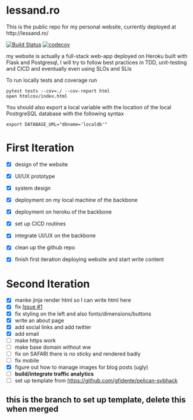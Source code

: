 # lessand.ro
<p>This is the public repo for my personal website, currently deployed at http://lessand.ro/</p>

[![Build Status](https://travis-ci.com/SolbiatiAlessandro/lessand.ro.svg?branch=master)](https://travis-ci.com/SolbiatiAlessandro/lessand.ro)
[![codecov](https://codecov.io/gh/SolbiatiAlessandro/lessand.ro/branch/master/graph/badge.svg)](https://codecov.io/gh/SolbiatiAlessandro/lessand.ro)

my website is actually a full-stack web-app deployed on Heroku built with Flask and Postgresql, I will try to follow best practices in TDD, unit-testing and CICD and eventually even using SLOs and SLIs

To run locally tests and coverage run
```
pytest tests --cov=./ --cov-report html
open htmlcov/index.html
```

You should also export a local variable with the location of the local PostrgreSQL database with the following syntax
```
export DATABASE_URL="dbname='localdb'"
```

First Iteration
===============

- [X] design of the website
- [X] UI/UX prototype
- [X] system design
- [X] deployment on my local machine of the backbone
- [X] deployment on heroku of the backbone
- [X] set up CICD routines
- [X] integrate UI/UX on the backbone
- [X] clean up the github repo
- [X] finish first iteration deploying website and start write content


Second Iteration
================

- [X] manke jinja render html so I can write html here 
- [X] fix [Issue #1](https://github.com/SolbiatiAlessandro/lessand.ro/issues/1)
- [X] fix styling on the left and also fonts/dimensions/buttons 
- [X] write an about page 
- [X] add social links and add twitter 
- [X] add email
- [ ] make https work 
- [ ] make base domain without ww
- [ ] fix on SAFARI there is no sticky and rendered badly 
- [ ] fix mobile
- [x] figure out how to manage images for blog posts (ugly)
- [ ] **build/integrate traffic analytics**
- [ ] set up template from https://github.com/gfidente/pelican-svbhack
## this is the branch to set up template, delete this when merged ##

